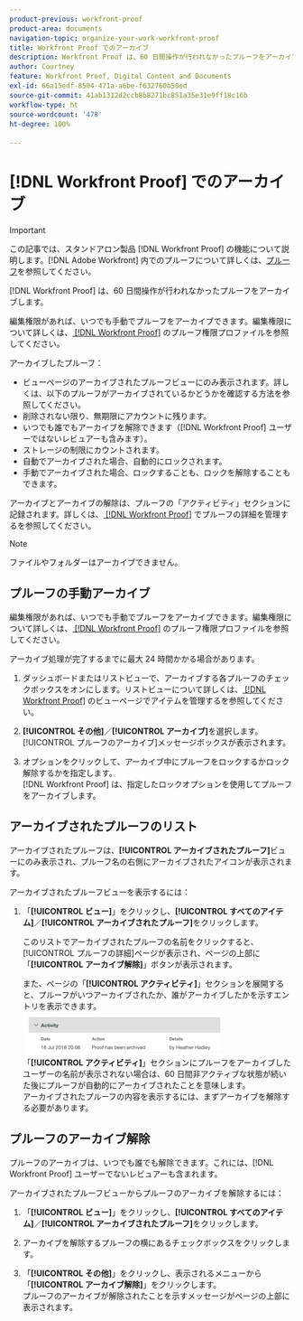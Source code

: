 ```yaml
---
product-previous: workfront-proof
product-area: documents
navigation-topic: organize-your-work-workfront-proof
title: Workfront Proof でのアーカイブ
description: Workfront Proof は、60 日間操作が行われなかったプルーフをアーカイブします。
author: Courtney
feature: Workfront Proof, Digital Content and Documents
exl-id: 66a15edf-8504-471a-a6be-f632760b50ed
source-git-commit: 41ab1312d2ccb8b8271bc851a35e31e9ff18c16b
workflow-type: ht
source-wordcount: '478'
ht-degree: 100%

---
```


# [!DNL Workfront Proof] でのアーカイブ

>[!IMPORTANT]
>
>この記事では、スタンドアロン製品 [!DNL Workfront Proof] の機能について説明します。[!DNL Adobe Workfront] 内でのプルーフについて詳しくは、[プルーフ](../../../review-and-approve-work/proofing/proofing.md)を参照してください。

[!DNL Workfront Proof] は、60 日間操作が行われなかったプルーフをアーカイブします。

編集権限があれば、いつでも手動でプルーフをアーカイブできます。編集権限について詳しくは、[ [!DNL Workfront Proof]](../../../workfront-proof/wp-acct-admin/account-settings/proof-perm-profiles-in-wp.md) のプルーフ権限プロファイルを参照してください。

アーカイブしたプルーフ：

* ビューページのアーカイブされたプルーフビューにのみ表示されます。詳しくは、以下のプルーフがアーカイブされているかどうかを確認する方法を参照してください。
* 削除されない限り、無期限にアカウントに残ります。
* いつでも誰でもアーカイブを解除できます（[!DNL Workfront Proof] ユーザーではないレビュアーも含みます）。
* ストレージの制限にカウントされます。
* 自動でアーカイブされた場合、自動的にロックされます。
* 手動でアーカイブされた場合、ロックすることも、ロックを解除することもできます。

アーカイブとアーカイブの解除は、プルーフの「アクティビティ」セクションに記録されます。詳しくは、[ [!DNL Workfront Proof]](../../../workfront-proof/wp-work-proofsfiles/manage-your-work/manage-proof-details.md) でプルーフの詳細を管理するを参照してください。

>[!NOTE]
>
>ファイルやフォルダーはアーカイブできません。

## プルーフの手動アーカイブ

編集権限があれば、いつでも手動でプルーフをアーカイブできます。編集権限について詳しくは、[ [!DNL Workfront Proof]](../../../workfront-proof/wp-acct-admin/account-settings/proof-perm-profiles-in-wp.md) のプルーフ権限プロファイルを参照してください。

アーカイブ処理が完了するまでに最大 24 時間かかる場合があります。

1. ダッシュボードまたはリストビューで、アーカイブする各プルーフのチェックボックスをオンにします。リストビューについて詳しくは、[ [!DNL Workfront Proof]](../../../workfront-proof/wp-work-proofsfiles/manage-your-work/manage-items-on-views-page.md) のビューページでアイテムを管理するを参照してください。

1. **[!UICONTROL その他]**／**[!UICONTROL アーカイブ]**&#x200B;を選択します。\
   [!UICONTROL プルーフのアーカイブ]メッセージボックスが表示されます。

1. オプションをクリックして、アーカイブ中にプルーフをロックするかロック解除するかを指定します。\
   [!DNL Workfront Proof] は、指定したロックオプションを使用してプルーフをアーカイブします。

## アーカイブされたプルーフのリスト

アーカイブされたプルーフは、**[!UICONTROL アーカイブされたプルーフ]**&#x200B;ビューにのみ表示され、プルーフ名の右側にアーカイブされたアイコンが表示されます。

アーカイブされたプルーフビューを表示するには：

1. 「**[!UICONTROL ビュー]**」をクリックし、**[!UICONTROL すべてのアイテム]**／**[!UICONTROL アーカイブされたプルーフ]**&#x200B;をクリックします。

   このリストでアーカイブされたプルーフの名前をクリックすると、[!UICONTROL プルーフの詳細]ページが表示され、ページの上部に「**[!UICONTROL アーカイブ解除]**」ボタンが表示されます。

   また、ページの「**[!UICONTROL アクティビティ]**」セクションを展開すると、プルーフがいつアーカイブされたか、誰がアーカイブしたかを示すエントリを表示できます。\
   ![Archived_proof_Activity_expanded.png](assets/archived-proof-activity-expanded-350x77.png)\
   「**[!UICONTROL アクティビティ]**」セクションにプルーフをアーカイブしたユーザーの名前が表示されない場合は、60 日間非アクティブな状態が続いた後にプルーフが自動的にアーカイブされたことを意味します。\
   アーカイブされたプルーフの内容を表示するには、まずアーカイブを解除する必要があります。

## プルーフのアーカイブ解除

プルーフのアーカイブは、いつでも誰でも解除できます。これには、[!DNL Workfront Proof] ユーザーでないレビュアーも含まれます。

アーカイブされたプルーフビューからプルーフのアーカイブを解除するには：

1. 「**[!UICONTROL ビュー]**」をクリックし、**[!UICONTROL すべてのアイテム]**／**[!UICONTROL アーカイブされたプルーフ]**&#x200B;をクリックします。

1. アーカイブを解除するプルーフの横にあるチェックボックスをクリックします。
1. 「**[!UICONTROL その他]**」をクリックし、表示されるメニューから「**[!UICONTROL アーカイブ解除]**」をクリックします。\
   プルーフのアーカイブが解除されたことを示すメッセージがページの上部に表示されます。
